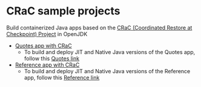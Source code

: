 # CRaC sample projects
Build containerized Java apps based on the [CRaC (Coordinated Restore at Checkpoint) Project](https://openjdk.org/projects/crac/) in OpenJDK

* [Quotes app with CRaC](quotes-crac/README.md)
  * To build and deploy JIT and Native Java versions of the Quotes app, follow this [Quotes link](../../services/quotes/README.md)
* [Reference app with CRaC](reference-crac/README.md)
  * To build and deploy JIT and Native Java versions of the Reference app, follow this [Reference link](../../services/reference/README.md)